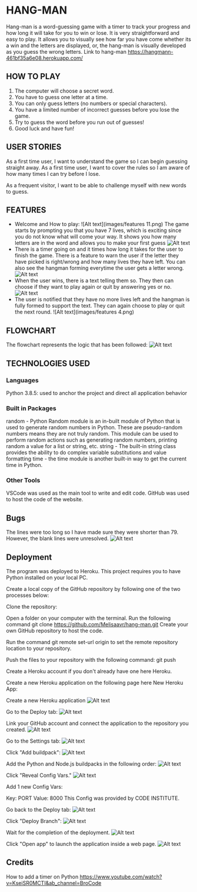 # HANG-MAN
Hang-man is a word-guessing game with a timer to track your progress and how long it will take for you to win or lose. 
It is very straightforward and easy to play. It allows you to visually see how far you have come whether its a win and the letters are displayed, or, the hang-man is visually developed as you guess the wrong letters. 
Link to hang-man https://hangmann-461bf35a6e08.herokuapp.com/

## HOW TO PLAY
1. The computer will choose a secret word.
2. You have to guess one letter at a time.
3. You can only guess letters (no numbers or special characters).
4. You have a limited number of incorrect guesses before you lose the game.
5. Try to guess the word before you run out of guesses!
6. Good luck and have fun!

## USER STORIES
As a first time user, I want to understand the game so I can begin guessing straight away. 
As a first time user, I want to cover the rules so I am aware of how many times I can try before I lose. 

As a frequent visitor, I want to be able to challenge myself with new words to guess. 

## FEATURES
- Welcome and How to play: 
![Alt text](images/features 11.png)
The game starts by prompting you that you have 7 lives, which is exciting since you do not know what will come your way. It shows you how many letters are in the word and allows you to make your first guess
![Alt text](images/features_1.png)
- There is a timer going on and it times how long it takes for the user to finish the game. There is a feature to warn the user if the letter they have picked is right/wrong and how many lives they have left. You can also see the hangman forming everytime the user gets a letter wrong. 
![Alt text](images/features_2.png)
- When the user wins, there is a text telling them so. They then can choose if they want to play again or quit by answering yes or no. 
![Alt text](images/features_3.png)
- The user is notified that they have no more lives left and the hangman is fully formed to support the text. They can again choose to play or quit the next round. 
![Alt text](images/features 4.png)

## FLOWCHART
The flowchart represents the logic that has been followed: 
![Alt text](images/flowchart.png)

## TECHNOLOGIES USED
### Languages
Python 3.8.5: used to anchor the project and direct all application behavior

### Built in Packages
random  -  Python Random module is an in-built module of Python that is used to generate random numbers in Python. These are pseudo-random numbers means they are not truly random. This module can be used to perform random actions such as generating random numbers, printing random a value for a list or string, etc.
string - The built-in string class provides the ability to do complex variable substitutions and value formatting
time - the time module is another built-in way to get the current time in Python. 

### Other Tools
VSCode was used as the main tool to write and edit code.
GitHub was used to host the code of the website.

## Bugs
The lines were too long so I have made sure they were shorter than 79. However, the blank lines were unresolved.
![Alt text](<images/CI VALIDATOR.png>)

## Deployment
The program was deployed to Heroku.
This project requires you to have Python installed on your local PC.

Create a local copy of the GitHub repository by following one of the two processes below:

Clone the repository:

Open a folder on your computer with the terminal.
Run the following command
git clone https://github.com/Melisaavr/hang-man.git
Create your own GitHub repository to host the code.

Run the command git remote set-url origin <Your GitHub Repo Path> to set the remote repository location to your repository.

Push the files to your repository with the following command: git push

Create a Heroku account if you don't already have one here Heroku.

Create a new Heroku application on the following page here New Heroku App:

Create a new Heroku application
![Alt text](<images/heroku 1.png>)

Go to the Deploy tab:
![Alt text](<images/heroku 2.png>)

Link your GitHub account and connect the application to the repository you created.
![Alt text](<images/heroku 3.png>)

Go to the Settings tab:
![Alt text](<images/heroku 4.png>)

Click "Add buildpack":
![Alt text](<images/heroku 5.png>)

Add the Python and Node.js buildpacks in the following order:
![Alt text](<images/heroku 6.png>)

Click "Reveal Config Vars."
![Alt text](<images/heroku 7.png>)

Add 1 new Config Vars:

Key: PORT Value: 8000
This Config was provided by CODE INSTITUTE.

Go back to the Deploy tab:
![Alt text](<images/heroku 8.png>)

Click "Deploy Branch":
![Alt text](<images/heroku 9.png>)

Wait for the completion of the deployment.
![Alt text](<images/heroku 10.png>)

Click "Open app" to launch the application inside a web page.
![Alt text](<images/heroku 11.png>)


## Credits
How to add a timer on Python https://www.youtube.com/watch?v=KseiSR0MCTI&ab_channel=BroCode



